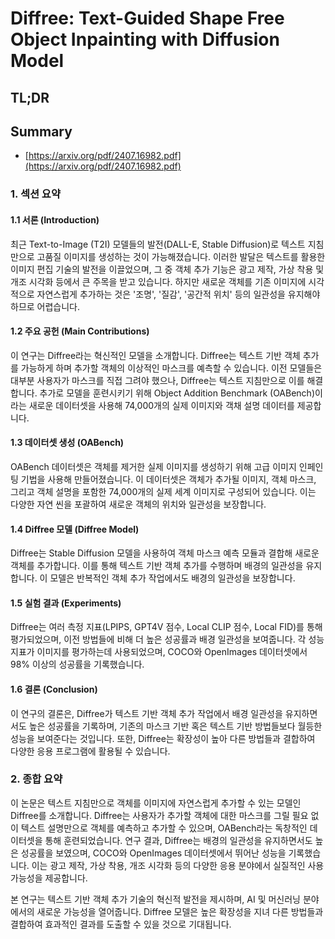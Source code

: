 # Diffree: Text-Guided Shape Free Object Inpainting with Diffusion Model
## TL;DR
## Summary
- [https://arxiv.org/pdf/2407.16982.pdf](https://arxiv.org/pdf/2407.16982.pdf)

### 1. 섹션 요약

#### 1.1 서론 (Introduction)
최근 Text-to-Image (T2I) 모델들의 발전(DALL-E, Stable Diffusion)로 텍스트 지침만으로 고품질 이미지를 생성하는 것이 가능해졌습니다. 이러한 발달은 텍스트를 활용한 이미지 편집 기술의 발전을 이끌었으며, 그 중 객체 추가 기능은 광고 제작, 가상 착용 및 개조 시각화 등에서 큰 주목을 받고 있습니다. 하지만 새로운 객체를 기존 이미지에 시각적으로 자연스럽게 추가하는 것은 '조명', '질감', '공간적 위치' 등의 일관성을 유지해야 하므로 어렵습니다.

#### 1.2 주요 공헌 (Main Contributions)
이 연구는 Diffree라는 혁신적인 모델을 소개합니다. Diffree는 텍스트 기반 객체 추가를 가능하게 하며 추가할 객체의 이상적인 마스크를 예측할 수 있습니다. 이전 모델들은 대부분 사용자가 마스크를 직접 그려야 했으나, Diffree는 텍스트 지침만으로 이를 해결합니다. 추가로 모델을 훈련시키기 위해 Object Addition Benchmark (OABench)이라는 새로운 데이터셋을 사용해 74,000개의 실제 이미지와 객채 설명 데이터를 제공합니다.

#### 1.3 데이터셋 생성 (OABench)
OABench 데이터셋은 객체를 제거한 실제 이미지를 생성하기 위해 고급 이미지 인페인팅 기법을 사용해 만들어졌습니다. 이 데이터셋은 객체가 추가될 이미지, 객체 마스크, 그리고 객체 설명을 포함한 74,000개의 실제 세계 이미지로 구성되어 있습니다. 이는 다양한 자연 씬을 포괄하여 새로운 객체의 위치와 일관성을 보장합니다.

#### 1.4 Diffree 모델 (Diffree Model)
Diffree는 Stable Diffusion 모델을 사용하여 객체 마스크 예측 모듈과 결합해 새로운 객체를 추가합니다. 이를 통해 텍스트 기반 객체 추가를 수행하며 배경의 일관성을 유지합니다. 이 모델은 반복적인 객체 추가 작업에서도 배경의 일관성을 보장합니다.

#### 1.5 실험 결과 (Experiments)
Diffree는 여러 측정 지표(LPIPS, GPT4V 점수, Local CLIP 점수, Local FID)를 통해 평가되었으며, 이전 방법들에 비해 더 높은 성공률과 배경 일관성을 보여줍니다. 각 성능 지표가 이미지를 평가하는데 사용되었으며, COCO와 OpenImages 데이터셋에서 98% 이상의 성공률을 기록했습니다.

#### 1.6 결론 (Conclusion)
이 연구의 결론은, Diffree가 텍스트 기반 객체 추가 작업에서 배경 일관성을 유지하면서도 높은 성공률을 기록하며, 기존의 마스크 기반 혹은 텍스트 기반 방법들보다 월등한 성능을 보여준다는 것입니다. 또한, Diffree는 확장성이 높아 다른 방법들과 결합하여 다양한 응용 프로그램에 활용될 수 있습니다.

### 2. 종합 요약

이 논문은 텍스트 지침만으로 객체를 이미지에 자연스럽게 추가할 수 있는 모델인 Diffree를 소개합니다. Diffree는 사용자가 추가할 객체에 대한 마스크를 그릴 필요 없이 텍스트 설명만으로 객체를 예측하고 추가할 수 있으며, OABench라는 독창적인 데이터셋을 통해 훈련되었습니다. 연구 결과, Diffree는 배경의 일관성을 유지하면서도 높은 성공률을 보였으며, COCO와 OpenImages 데이터셋에서 뛰어난 성능을 기록했습니다. 이는 광고 제작, 가상 착용, 개조 시각화 등의 다양한 응용 분야에서 실질적인 사용 가능성을 제공합니다. 

본 연구는 텍스트 기반 객체 추가 기술의 혁신적 발전을 제시하며, AI 및 머신러닝 분야에서의 새로운 가능성을 열어줍니다. Diffree 모델은 높은 확장성을 지녀 다른 방법들과 결합하여 효과적인 결과를 도출할 수 있을 것으로 기대됩니다.